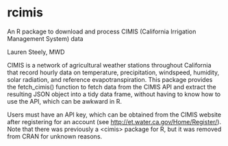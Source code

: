 # rcimis
An R package to download and process CIMIS (California Irrigation Management System) data

Lauren Steely, MWD

CIMIS is a network of agricultural weather stations throughout California that record hourly data on temperature, precipitation, windspeed, humidity, solar radiation, and reference evapotranspiration. This package provides the fetch_cimis() function to fetch data from the CIMIS API and extract the resulting JSON object into a tidy data frame, without having to know how to use the API, which can be awkward in R.

Users must have an API key, which can be obtained from the CIMIS website after registering for an account (see http://et.water.ca.gov/Home/Register/). Note that there was previously a \<cimis\> package for R, but it was removed from CRAN for unknown reasons.
